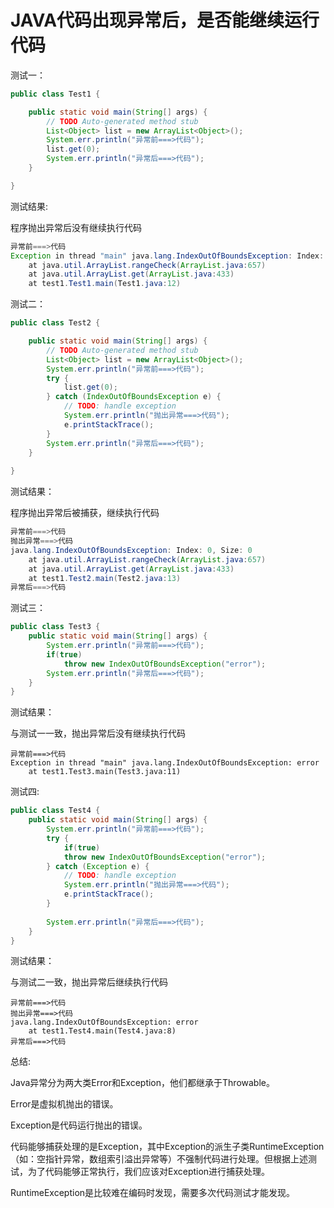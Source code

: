 # JAVA代码出现异常后，是否能继续运行代码

测试一：

```java
public class Test1 {

	public static void main(String[] args) {
		// TODO Auto-generated method stub
		List<Object> list = new ArrayList<Object>();
		System.err.println("异常前===>代码");
		list.get(0);
		System.err.println("异常后===>代码");
	}

}
```

测试结果:

程序抛出异常后没有继续执行代码

```java
异常前===>代码
Exception in thread "main" java.lang.IndexOutOfBoundsException: Index: 0, Size: 0
	at java.util.ArrayList.rangeCheck(ArrayList.java:657)
	at java.util.ArrayList.get(ArrayList.java:433)
	at test1.Test1.main(Test1.java:12)
```

测试二：

```java
public class Test2 {

	public static void main(String[] args) {
		// TODO Auto-generated method stub
		List<Object> list = new ArrayList<Object>();
		System.err.println("异常前===>代码");
		try {
			list.get(0);
		} catch (IndexOutOfBoundsException e) {
			// TODO: handle exception
			System.err.println("抛出异常===>代码");
			e.printStackTrace();
		}
		System.err.println("异常后===>代码");
	}
	
}
```

测试结果：

程序抛出异常后被捕获，继续执行代码

```java
异常前===>代码
抛出异常===>代码
java.lang.IndexOutOfBoundsException: Index: 0, Size: 0
	at java.util.ArrayList.rangeCheck(ArrayList.java:657)
	at java.util.ArrayList.get(ArrayList.java:433)
	at test1.Test2.main(Test2.java:13)
异常后===>代码
```

测试三：

```java
public class Test3 {
	public static void main(String[] args) {
		System.err.println("异常前===>代码");
		if(true)
			throw new IndexOutOfBoundsException("error");
		System.err.println("异常后===>代码");
	}
}
```

测试结果：

与测试一一致，抛出异常后没有继续执行代码

```
异常前===>代码
Exception in thread "main" java.lang.IndexOutOfBoundsException: error
	at test1.Test3.main(Test3.java:11)
```

测试四:

```java
public class Test4 {
	public static void main(String[] args) {
		System.err.println("异常前===>代码");
		try {
			if(true)
			throw new IndexOutOfBoundsException("error");
		} catch (Exception e) {
			// TODO: handle exception
			System.err.println("抛出异常===>代码");
			e.printStackTrace();
		}
		
		System.err.println("异常后===>代码");
	}
}
```

测试结果：

与测试二一致，抛出异常后继续执行代码

```
异常前===>代码
抛出异常===>代码
java.lang.IndexOutOfBoundsException: error
	at test1.Test4.main(Test4.java:8)
异常后===>代码
```

总结:

Java异常分为两大类Error和Exception，他们都继承于Throwable。

Error是虚拟机抛出的错误。

Exception是代码运行抛出的错误。

代码能够捕获处理的是Exception，其中Exception的派生子类RuntimeException（如：空指针异常，数组索引溢出异常等）不强制代码进行处理。但根据上述测试，为了代码能够正常执行，我们应该对Exception进行捕获处理。

RuntimeException是比较难在编码时发现，需要多次代码测试才能发现。

